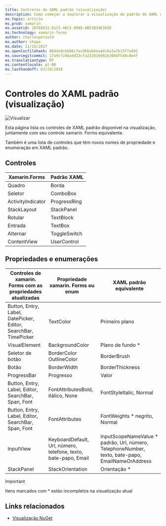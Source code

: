 ```yaml
---
title: Controles do XAML padrão (visualização)
description: Como começar a explorar a visualização de padrão de XAML no xamarin. Forms
ms.topic: article
ms.prod: xamarin
ms.assetid: 287E6631-D1C5-46C5-8905-AB53D34E365D
ms.technology: xamarin-forms
author: charlespetzold
ms.author: chape
ms.date: 11/15/2017
ms.openlocfilehash: 084da9cbb06c7ec9bbab6ea4dc6a1a7b15ffe692
ms.sourcegitcommit: 17a9cf246a4d33cfa232016992b308df540c8e4f
ms.translationtype: MT
ms.contentlocale: pt-BR
ms.lasthandoff: 03/29/2018
---
```

# <a name="xaml-standard-preview-controls"></a>Controles do XAML padrão (visualização)

![Visualizar](~/media/shared/preview.png)

Esta página lista os controles de XAML padrão disponível na visualização, juntamente com seu controle xamarin. Forms equivalente.

Também é uma lista de controles que têm novos nomes de propriedade e enumeração em XAML padrão.

## <a name="controls"></a>Controles

|Xamarin.Forms|Padrão XAML|
|--- |--- |
|Quadro|Borda|
|Seletor|ComboBox|
|ActivityIndicator|ProgressRing|
|StackLayout|StackPanel|
|Rotular|TextBlock|
|Entrada|TextBox|
|Alternar|ToggleSwitch|
|ContentView|UserControl|


## <a name="properties-and-enumerations"></a>Propriedades e enumerações

|Controles de xamarin. Forms com as propriedades atualizadas|Propriedade xamarin. Forms ou enum|XAML padrão equivalente|
|--- |--- |--- |
|Button, Entry, Label, DatePicker, Editor, SearchBar, TimePicker|TextColor|Primeiro plano|
|VisualElement|BackgroundColor|Plano de fundo *|
|Seletor de botão|BorderColor OutlineColor|BorderBrush|
|Botão|BorderWidth|BorderThickness|
|ProgressBar|Progresso|Valor|
|Button, Entry, Label, Editor, SearchBar, Span, Font|FontAttributesBold, itálico, None|FontStyleItalic, Normal|
|Button, Entry, Label, Editor, SearchBar, Span, Font|FontAttributes|FontWeights * negrito, Normal|
|InputView|KeyboardDefault, Url, número, telefone, texto, bate-papo, Email|InputScopeNameValue * padrão, Url, número, TelephoneNumber, texto, bate-papo, EmailNameOrAddress|
|StackPanel|StackOrientation|Orientação *|

> [!IMPORTANT]
> Itens marcados com * estão incompletos na visualização atual

## <a name="related-links"></a>Links relacionados

- [Visualização NuGet](https://aka.ms/xf-xamlstandard-nuget)
